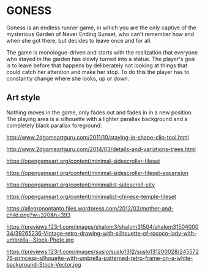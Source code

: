 # GONESS
Goness is an endless runner game, in which you are the only captive of the mysterious Garden of Never Ending Sunset, who can't remember how and when she got there, but decides to leave once and for all.

The game is monologue-driven and starts with the realization that everyone who stayed in the garden has slowly turned into a statue. The player's goal is to leave before that happens by deliberately not looking at things that could catch her attention and make her stop. To do this the player has to constantly change where she looks, up or down.

## Art style

Nothing moves in the game, only fades out and fades in in a new position. The playing area is a silhouette with a lighter parallax background and a completely black parallax foreground.

http://www.2dgameartguru.com/2011/10/staying-in-shape-clip-tool.html

http://www.2dgameartguru.com/2014/03/details-and-variations-trees.html

https://opengameart.org/content/minimal-sidescroller-tileset

https://opengameart.org/content/minimal-sidescroller-tileset-expansion

https://opengameart.org/content/minimalist-sidescroll-city

https://opengameart.org/content/minimalist-chinese-temple-tileset

https://allegronontanto.files.wordpress.com/2012/02/mother-and-child.png?w=320&h=393

https://previews.123rf.com/images/shalom3/shalom31504/shalom3150400034/39265236-Vintage-retro-drawing-with-silhouette-of-rococo-lady-with-umbrella--Stock-Photo.jpg

https://previews.123rf.com/images/suslo/suslo1312/suslo131200028/24557276-princess-silhouette-with-umbrella-patterned-retro-frame-on-a-white-background-Stock-Vector.jpg
